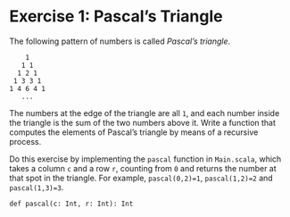 <h1 id="exercise_1_pascals_triangle">Exercise 1: Pascal’s Triangle</h1>
<p>The following pattern of numbers is called <em>Pascal’s triangle</em>.</p>
<pre><code>    1
   1 1
  1 2 1
 1 3 3 1
1 4 6 4 1
   ...</code></pre>
<p>The numbers at the edge of the triangle are all <code>1</code>, and each number inside the triangle is the sum of the two numbers above it. Write a function that computes the elements of Pascal’s triangle by means of a recursive process.</p>
<p>Do this exercise by implementing the <code>pascal</code> function in <code>Main.scala</code>, which takes a column <code>c</code> and a row <code>r</code>, counting from <code>0</code> and returns the number at that spot in the triangle. For example, <code>pascal(0,2)=1</code>, <code>pascal(1,2)=2</code> and <code>pascal(1,3)=3</code>.</p>
<pre><code>def pascal(c: Int, r: Int): Int</code></pre>